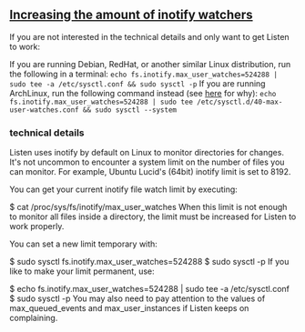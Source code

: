 ## [Increasing the amount of inotify watchers](https://github.com/guard/listen/wiki/Increasing-the-amount-of-inotify-watchers#the-technical-details)

If you are not interested in the technical details and only want to get Listen to work:

If you are running Debian, RedHat, or another similar Linux distribution, run the following in a terminal:
`echo fs.inotify.max_user_watches=524288 | sudo tee -a /etc/sysctl.conf && sudo sysctl -p`
If you are running ArchLinux, run the following command instead (see [here](https://www.archlinux.org/news/deprecation-of-etcsysctlconf/) for why):
`echo fs.inotify.max_user_watches=524288 | sudo tee /etc/sysctl.d/40-max-user-watches.conf && sudo sysctl --system`

### technical details
Listen uses inotify by default on Linux to monitor directories for changes. It's not uncommon to encounter a system limit on the number of files you can monitor. For example, Ubuntu Lucid's (64bit) inotify limit is set to 8192.

You can get your current inotify file watch limit by executing:

$ cat /proc/sys/fs/inotify/max_user_watches
When this limit is not enough to monitor all files inside a directory, the limit must be increased for Listen to work properly.

You can set a new limit temporary with:

$ sudo sysctl fs.inotify.max_user_watches=524288
$ sudo sysctl -p
If you like to make your limit permanent, use:

$ echo fs.inotify.max_user_watches=524288 | sudo tee -a /etc/sysctl.conf
$ sudo sysctl -p
You may also need to pay attention to the values of max_queued_events and max_user_instances if Listen keeps on complaining.

